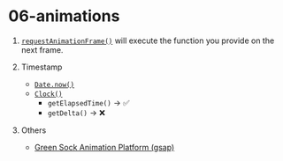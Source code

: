 # 06-animations

1. [`requestAnimationFrame()`](https://developer.mozilla.org/en-US/docs/Web/API/window/requestAnimationFrame) will execute the function you provide on the next frame.

2. Timestamp
   - [`Date.now()`](https://developer.mozilla.org/zh-TW/docs/Web/JavaScript/Reference/Global_Objects/Date/now)
   - [`Clock()`](https://threejs.org/docs/#api/en/core/Clock)
     - `getElapsedTime()` &rarr; ✅
     - `getDelta()` &rarr; ❌
3. Others
   - [Green Sock Animation Platform (gsap)](https://greensock.com/gsap/)
